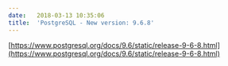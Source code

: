 ```yaml
---
date:	2018-03-13 10:35:06
title:	'PostgreSQL - New version: 9.6.8'
---
```


[https://www.postgresql.org/docs/9.6/static/release-9-6-8.html](https://www.postgresql.org/docs/9.6/static/release-9-6-8.html)

